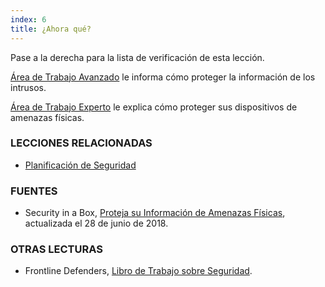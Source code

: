 ```yaml
---
index: 6
title: ¿Ahora qué?
---
```

Pase a la derecha para la lista de verificación de esta lección.

[Área de Trabajo Avanzado](umbrella://information/protect-your-workspace/advanced) le informa cómo proteger la información de los intrusos.

[Área de Trabajo Experto](umbrella://information/protect-your-workspace/expert) le explica cómo proteger sus dispositivos de amenazas físicas.

### LECCIONES RELACIONADAS

*   [Planificación de Seguridad](umbrella://assess-your-risk/security-planning)

### FUENTES

* Security in a Box, [Proteja su Información de Amenazas Físicas](https://securityinabox.org/en/guide/physical/), actualizada el 28 de junio de 2018.

### OTRAS LECTURAS

- Frontline Defenders, [Libro de Trabajo sobre Seguridad](https://www.frontlinedefenders.org/en/resource-publication/workbook-security-practical-steps-human-rights-defenders-risk).